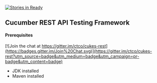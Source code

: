 [![Stories in Ready](https://badge.waffle.io/ctco/cukes-rest.png?label=ready&title=Ready)](https://waffle.io/ctco/cukes-rest)
## Cucumber REST API Testing Framework
#### Prerequisites

[![Join the chat at https://gitter.im/ctco/cukes-rest](https://badges.gitter.im/Join%20Chat.svg)](https://gitter.im/ctco/cukes-rest?utm_source=badge&utm_medium=badge&utm_campaign=pr-badge&utm_content=badge)
- JDK installed
- Maven installed
